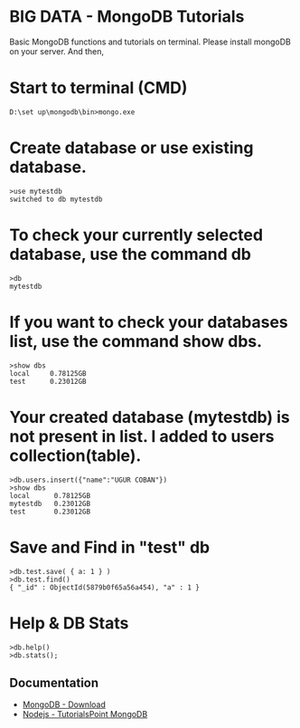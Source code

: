 # BIG DATA - MongoDB Tutorials
Basic MongoDB functions and tutorials on terminal. Please install mongoDB on your server. And then,

# Start to terminal (CMD)
```
D:\set up\mongodb\bin>mongo.exe
```

# Create database or use existing database.
```
>use mytestdb
switched to db mytestdb
```

# To check your currently selected database, use the command db
```
>db
mytestdb
```

# If you want to check your databases list, use the command show dbs.
```
>show dbs
local     0.78125GB
test      0.23012GB
```

# Your created database (mytestdb) is not present in list. I added to users collection(table).
```
>db.users.insert({"name":"UGUR COBAN"})
>show dbs
local      0.78125GB
mytestdb   0.23012GB
test       0.23012GB
```

# Save and Find in "test" db
```
>db.test.save( { a: 1 } )
>db.test.find()
{ "_id" : ObjectId(5879b0f65a56a454), "a" : 1 }
```

# Help & DB Stats
```
>db.help()
>db.stats();
```


## Documentation

* [MongoDB - Download](https://www.mongodb.com/download-center/community)
* [Nodejs - TutorialsPoint MongoDB](https://www.tutorialspoint.com/mongodb/index.htm)
